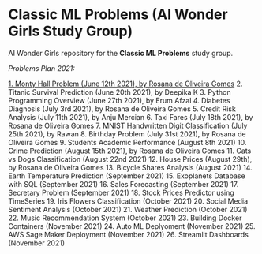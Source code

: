 # Classic ML Problems (AI Wonder Girls Study Group)

AI Wonder Girls repository for the **Classic ML Problems** study group.

*Problems Plan 2021:*

[1. Monty Hall Problem (June 12th 2021), by Rosana de Oliveira Gomes](https://github.com/rogomes/aiwondergirls-classic-ML-problems/blob/main/monty_hall/MontyHall.ipynb)
2. Titanic Survival Prediction (June 20th 2021), by Deepika K
3. Python Programming Overview (June 27th 2021), by Erum Afzal
4. Diabetes Diagnosis (July 3rd 2021), by Rosana de Oliveira Gomes
5. Credit Risk Analysis (July 11th 2021), by Anju Mercian
6. Taxi Fares (July 18th 2021), by Rosana de Oliveira Gomes
7. MNIST Handwritten Digit Classification (July 25th 2021), by Rawan
8. Birthday Problem (July 31st 2021), by Rosana de Oliveira Gomes
9. Students Academic Performance (August 8th 2021)
10. Crime Prediction (August 15th 2021), by Rosana de Oliveira Gomes 
11. Cats vs Dogs Classification (August 22nd 2021)
12. House Prices (August 29th), by Rosana de Oliveira Gomes
13. Bicycle Shares Analysis (August 2021) 
14. Earth Temperature Prediction (September 2021)
15. Exoplanets Database with SQL (September 2021)
16. Sales Forecasting (September 2021)
17. Secretary Problem (September 2021)
18. Stock Prices Predictor using TimeSeries 
19. Iris Flowers Classification (October 2021)
20. Social Media Sentiment Analysis (October 2021) 
21. Weather Prediction (October 2021)
22. Music Recommendation System (October 2021)
23. Building Docker Containers (November 2021)
24. Auto ML Deplyoment (November 2021)
25. AWS Sage Maker Deployment (November 2021)
26. Streamlit Dashboards (November 2021)
